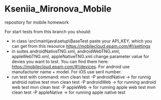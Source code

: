 # Kseniia_Mironova_Mobile
repository for mobile homework

For start tests from this branch you should:
- in class \src\main\java\setup\BaseTest paste your API_KEY, which you can get from this resource https://mobilecloud.epam.com/#!/settings
- in suites androidNativeTNG.xml, androidWebTNG.xml, appleWebTNG.xml, appleNativeTNG.xml change parameter value for devies you want to test. You can find them here: https://mobilecloud.epam.com/#!/devices. For android use manufacturer name + model. For iOS use seril number.
- run test with command:
                  mvn clean test -P androidNative -> for runnig android native test
                  mvn clean test -P androidWeb -> for running android web test
                  mvn clean test -P appleWeb -> for running apple web test
                  mvn clean test -P appleNative -> for running apple native test
                  


